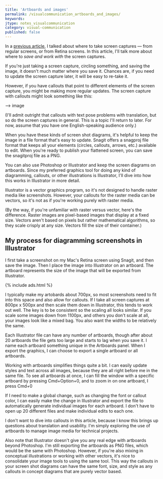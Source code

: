 ```yaml
---
title: 'Artboards and images'
permalink: /visualcommunication_artboards_and_images/
keywords:
jtype: notes_visualcommunication
category: visual-communication
published: false
---
```


In a [previous article](https://idratherbewriting.com/2016/05/10/visualcommunication_sharp_clear_screenshots/), I talked about where to take screen captures &mdash; from regular screens, or from Retina screens. In this article, I'll talk more about where to *save and work with* the screen captures.

If you're just taking a screen capture, circling something, and saving the image, it doesn't much matter where you save it. Chances are, if you need to update the screen capture later, it will be easy to re-take it.

However, if you have callouts that point to different elements of the screen capture, you might be making more regular updates. The screen capture with callouts might look something like this:

--> image

(I'll admit outright that callouts with text pose problems with translation, but so do the screen captures in general. This is a topic I'll return to later. For now, assume that you have one English-speaking audience only.)

When you have these kinds of screen shot diagrams, it's helpful to keep the image in a file format that's easy to update. Snagit offers a snagproj file format that keeps all your elements (circles, callouts, arrows, etc.) available to edit. When you're ready to publish your flattened screen, you can save the snagitproj file as a PNG.

You can also use Photoshop or Illustrator and keep the screen diagrams on artboards. Since my preferred graphics tool for doing any kind of diagramming, callouts, or other illustrations is Illustrator, I'll dive into how this works in Illustrator in more detail.

Illustrator is a vector graphics program, so it's not designed to handle raster media like screenshots. However, your callouts for the raster media can be vectors, so it's not as if you're working purely with raster media.

(By the way, if you're unfamiliar with raster versus vector, here's the difference. Raster images are pixel-based images that display at a fixed size. Vectors aren't based on pixels but rather mathematical algorithms, so they scale crisply at any size. Vectors fill the size of their container.)

## My process for diagramming screenshots in Illustrator

I first take a screenshot on my Mac's Retina screen using Snagit, and then save the image. Then I place the image into Illustrator on an artboard. The artboard represents the size of the image that will be exported from Illustrator.

{% include ads.html %}

I typically make my artobards about 700px, so most screenshots need to fit into this space and also allow for callouts. If I take all screen captures at 800px x 500px and then scale them down in Illustrator, this tends to work out well. The key is to be consistent so the scaling all looks similar. If you scale some images down from 1100px, and others you don't scale at all, your images look like a mixed bag. You also want the widths to be relatively the same.

Each Illustrator file can have any number of artboards, though after about 20 artboards the file gets too large and starts to lag when you save it. I name each artboard something unique in the Artboards panel. When I export the graphics, I can choose to export a single artboard or all artboards.

Working with artboards simplifies things quite a bit. I can easily update styles and text across all images, because they are all right before me in the same file. To see all artboards at once, I can fill the window with a specific artboard by pressing Cmd+Option+0, and to zoom in on one artboard, I press Cmd+0

If I need to make a global change, such as changing the font or callout color, I can easily make the change in Illustrator and export the file to automatically generate individual images for each artboard. I don't have to open up 20 different files and make individual edits to each one.

I don't want to dive into callouts in this article, because I know this brings up questions about translation and usability. I'm simply exploring the use of artboards to manage image media for technical projects.

Also note that Illustrator doesn't give you any real edge with artboards beyond Photoshop. I'm still exporting the artboards as PNG files, which would be the same with Photoshop. However, if you're also mixing in conceptual illustrations or working with other vectors, it's nice to consolidate your image tools to using the same tool. This way the callouts in your screen shot diagrams can have the same font, size, and style as any callouts in concept diagrams that are purely vector based.
